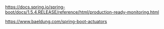 https://docs.spring.io/spring-boot/docs/1.5.4.RELEASE/reference/html/production-ready-monitoring.html

https://www.baeldung.com/spring-boot-actuators